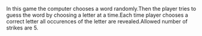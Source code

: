 In this game the computer chooses a word randomly.Then the player tries to guess the word by choosing a letter at a time.Each time player chooses a correct letter all occurences of the letter are revealed.Allowed number of strikes are 5.
